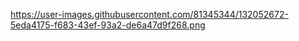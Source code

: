 https://user-images.githubusercontent.com/81345344/132052672-5eda4175-f683-43ef-93a2-de6a47d9f268.png
